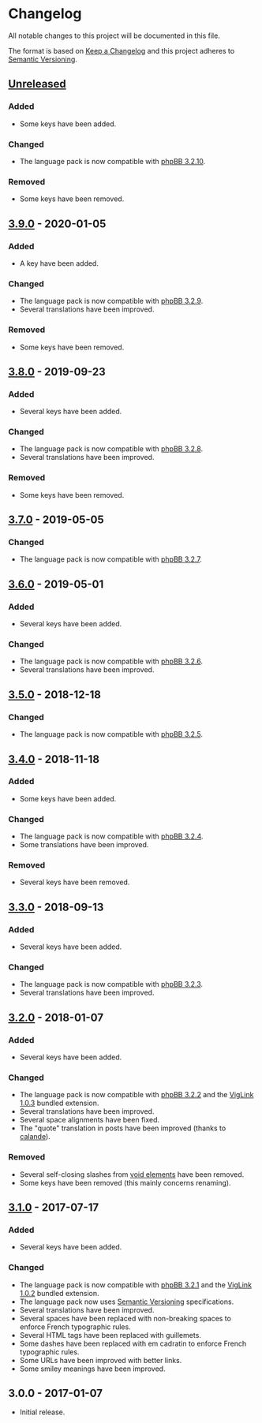 # Changelog

All notable changes to this project will be documented in this file.

The format is based on [Keep a Changelog](https://keepachangelog.com/en/1.0.0/) and this project adheres to [Semantic Versioning](https://semver.org/spec/v2.0.0.html).

## [Unreleased](https://github.com/qiaeru/phpbb-language-fr/compare/v3.9.0...master)

### Added

- Some keys have been added.

### Changed

- The language pack is now compatible with [phpBB 3.2.10](https://download.phpbb.com/pub/release/3.2/3.2.10/).

### Removed

- Some keys have been removed.

## [3.9.0](https://github.com/qiaeru/phpbb-language-fr/compare/v3.8.0...3.9.0) - 2020-01-05

### Added

- A key have been added.

### Changed

- The language pack is now compatible with [phpBB 3.2.9](https://download.phpbb.com/pub/release/3.2/3.2.9/).
- Several translations have been improved.

### Removed

- Some keys have been removed.

## [3.8.0](https://github.com/qiaeru/phpbb-language-fr/compare/v3.7.0...v3.8.0) - 2019-09-23

### Added

- Several keys have been added.

### Changed

- The language pack is now compatible with [phpBB 3.2.8](https://download.phpbb.com/pub/release/3.2/3.2.8/).
- Several translations have been improved.

### Removed

- Some keys have been removed.

## [3.7.0](https://github.com/qiaeru/phpbb-language-fr/compare/v3.6.0...v3.7.0) - 2019-05-05

### Changed

- The language pack is now compatible with [phpBB 3.2.7](https://download.phpbb.com/pub/release/3.2/3.2.7/).

## [3.6.0](https://github.com/qiaeru/phpbb-language-fr/compare/v3.5.0...v3.6.0) - 2019-05-01

### Added

- Several keys have been added.

### Changed

- The language pack is now compatible with [phpBB 3.2.6](https://download.phpbb.com/pub/release/3.2/3.2.6/).
- Several translations have been improved.

## [3.5.0](https://github.com/qiaeru/phpbb-language-fr/compare/v3.4.0...v3.5.0) - 2018-12-18

### Changed

- The language pack is now compatible with [phpBB 3.2.5](https://download.phpbb.com/pub/release/3.2/3.2.5/).

## [3.4.0](https://github.com/qiaeru/phpbb-language-fr/compare/v3.3.0...v3.4.0) - 2018-11-18

### Added

- Some keys have been added.

### Changed

- The language pack is now compatible with [phpBB 3.2.4](https://download.phpbb.com/pub/release/3.2/3.2.4/).
- Some translations have been improved.

### Removed

- Several keys have been removed.

## [3.3.0](https://github.com/qiaeru/phpbb-language-fr/compare/v3.2.0...v3.3.0) - 2018-09-13

### Added

- Several keys have been added.

### Changed

- The language pack is now compatible with [phpBB 3.2.3](https://download.phpbb.com/pub/release/3.2/3.2.3/).
- Several translations have been improved.

## [3.2.0](https://github.com/qiaeru/phpbb-language-fr/compare/v3.1.0...v3.2.0) - 2018-01-07

### Added

- Several keys have been added.

### Changed

- The language pack is now compatible with [phpBB 3.2.2](https://download.phpbb.com/pub/release/3.2/3.2.2/) and the [VigLink 1.0.3](https://github.com/phpbb-extensions/viglink/releases/tag/release-1.0.3) bundled extension.
- Several translations have been improved.
- Several space alignments have been fixed.
- The "quote" translation in posts have been improved (thanks to [calande](https://www.phpbb.com/community/memberlist.php?mode=viewprofile&u=273294)).

### Removed

- Several self-closing slashes from [void elements](https://www.w3.org/TR/html5/syntax.html#void-elements) have been removed.
- Some keys have been removed (this mainly concerns renaming).

## [3.1.0](https://github.com/qiaeru/phpbb-language-fr/compare/v3.0.0...v3.1.0) - 2017-07-17

### Added

- Several keys have been added.

### Changed

- The language pack is now compatible with [phpBB 3.2.1](https://download.phpbb.com/pub/release/3.2/3.2.1/) and the [VigLink 1.0.2](https://github.com/phpbb-extensions/viglink/releases/tag/release-1.0.2) bundled extension.
- The language pack now uses [Semantic Versioning](http://semver.org/) specifications.
- Several translations have been improved.
- Several spaces have been replaced with non-breaking spaces to enforce French typographic rules.
- Several HTML tags have been replaced with guillemets.
- Some dashes have been replaced with em cadratin to enforce French typographic rules.
- Some URLs have been improved with better links.
- Some smiley meanings have been improved.

## 3.0.0 - 2017-01-07

- Initial release.
